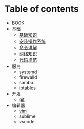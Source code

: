 # Table of contents

* [BOOK](README.md)
* 基础
  * [基础知识](ji-chu/ji-chu-zhi-shi.md)
  * [安装操作系统](ji-chu/an-zhuang-cao-zuo-xi-tong.md)
  * [命令详解](ji-chu/ming-ling-xiang-jie.md)
  * [网络知识](ji-chu/wang-luo-zhi-shi.md)
  * [代码规范](ji-chu/dai-ma-gui-fan.md)
* 服务
  * [systemd](fu-wu/systemd.md)
  * firewalld
  * samba
  * [iptables](fu-wu/iptables.md)
* 开发
  * [git](kai-fa/git.md)
* 编辑器
  * [vim](bian-ji-qi/vim.md)
  * sublime
  * vscode

